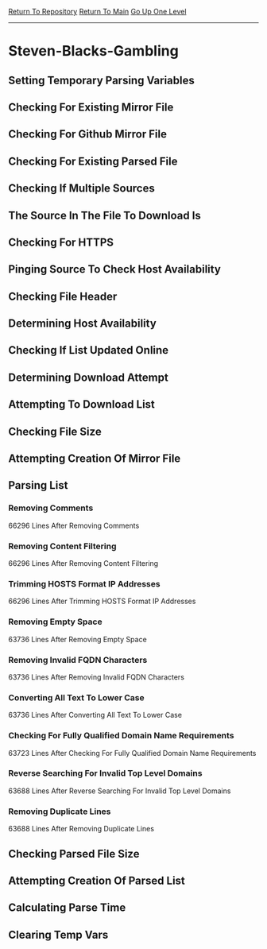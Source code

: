 [Return To Repository](https://github.com/deathbybandaid/piholeparser/)
[Return To Main](https://github.com/deathbybandaid/piholeparser/blob/master/RecentRunLogs/Mainlog.md)
[Go Up One Level](https://github.com/deathbybandaid/piholeparser/blob/master/RecentRunLogs/TopLevelScripts/30-Processing-External-Blacklists.md)
____________________________________
# Steven-Blacks-Gambling
## Setting Temporary Parsing Variables
## Checking For Existing Mirror File
## Checking For Github Mirror File
## Checking For Existing Parsed File
## Checking If Multiple Sources
## The Source In The File To Download Is
## Checking For HTTPS
## Pinging Source To Check Host Availability
## Checking File Header
## Determining Host Availability
## Checking If List Updated Online
## Determining Download Attempt
## Attempting To Download List
## Checking File Size
## Attempting Creation Of Mirror File
## Parsing List
### Removing Comments
66296 Lines After Removing Comments
### Removing Content Filtering
66296 Lines After Removing Content Filtering
### Trimming HOSTS Format IP Addresses
66296 Lines After Trimming HOSTS Format IP Addresses
### Removing Empty Space
63736 Lines After Removing Empty Space
### Removing Invalid FQDN Characters
63736 Lines After Removing Invalid FQDN Characters
### Converting All Text To Lower Case
63736 Lines After Converting All Text To Lower Case
### Checking For Fully Qualified Domain Name Requirements
63723 Lines After Checking For Fully Qualified Domain Name Requirements
### Reverse Searching For Invalid Top Level Domains
63688 Lines After Reverse Searching For Invalid Top Level Domains
### Removing Duplicate Lines
63688 Lines After Removing Duplicate Lines
## Checking Parsed File Size
## Attempting Creation Of Parsed List
## Calculating Parse Time
## Clearing Temp Vars
